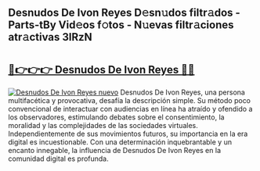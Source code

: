 ## Desnudos De Ivon Reyes D𝚎sn𝚞dos filtr𝚊dos - Parts-tBy Vid𝚎os f𝚘tos - N𝚞evas filtr𝚊ciones atr𝚊ctivas 3lRzN

# <h2><a href="http://mbcsemb.tromn.icu/?c=Desnudos+De+Ivon+Reyes">🔗👉👉👉 Desnudos De Ivon Reyes 🔗🔗</a></h2>

[![Desnudos De Ivon Reyes nuevo](https://i.imgur.com/pEAQMta.gif)](http://mbcsemb.tromn.icu/?c=Desnudos+De+Ivon+Reyes)
Desnudos De Ivon Reyes, una persona multifacética y provocativa, desafía la descripción simple. Su método poco convencional de interactuar con audiencias en línea ha atraído y ofendido a los observadores, estimulando debates sobre el consentimiento, la moralidad y las complejidades de las sociedades virtuales. Independientemente de sus movimientos futuros, su importancia en la era digital es incuestionable. Con una determinación inquebrantable y un encanto innegable, la influencia de Desnudos De Ivon Reyes en la comunidad digital es profunda.

